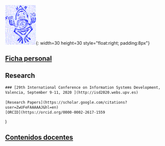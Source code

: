 ![Exlibris](Rana.png){: width=30 height=30 style="float:right; padding:8px"}

## [Ficha personal](http://www.upv.es/ficha-personal/fgonzal)

## Research

    ### [29th International Conference on Information Systems Development, Valencia, September 9-11, 2020 ](http://isd2020.webs.upv.es)

    [Research Papers](https://scholar.google.com/citations?user=ZwUFeFAAAAAJ&hl=en)
    [ORCID](https://orcid.org/0000-0002-2617-1559
)

## [Contenidos docentes](cont-docentes.md)

